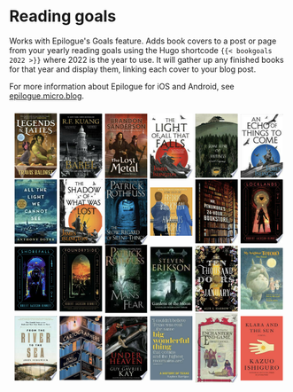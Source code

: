# Reading goals

Works with Epilogue's Goals feature. Adds book covers to a post or page from your yearly reading goals using the Hugo shortcode `{{< bookgoals 2022 >}}` where 2022 is the year to use. It will gather up any finished books for that year and display them, linking each cover to your blog post.

For more information about Epilogue for iOS and Android, see [epilogue.micro.blog](https://epilogue.micro.blog).

![screenshot](screenshot.png)
